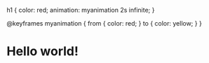 h1 {
  color: red;
  animation: myanimation 2s infinite;
}

@keyframes myanimation {
  from {
    color: red;
  }
  to {
    color: yellow;
  }
}

<h1>Hello world!</h1>
